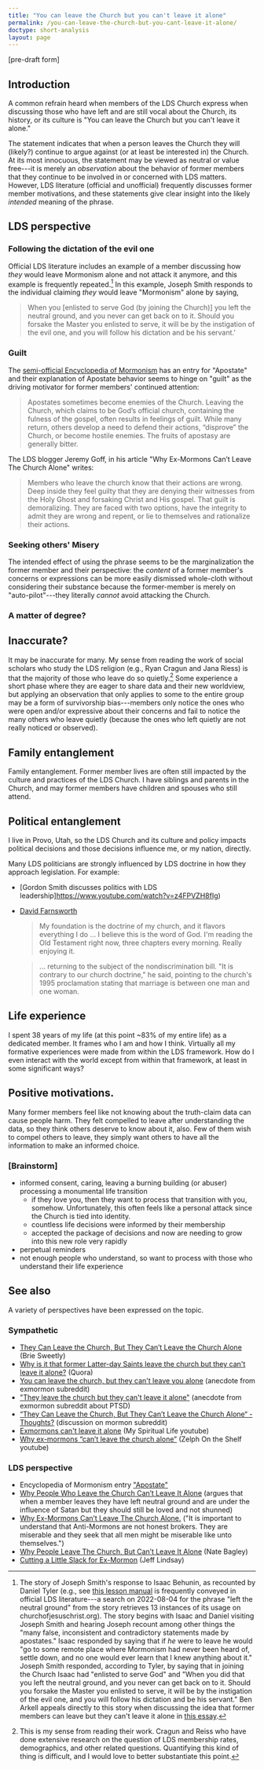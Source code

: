 ```yaml
---
title: "You can leave the Church but you can't leave it alone"
permalink: /you-can-leave-the-church-but-you-cant-leave-it-alone/
doctype: short-analysis
layout: page
---
```


[pre-draft form]

## Introduction

A common refrain heard when members of the LDS Church express when discussing those
who have left and are still vocal about the Church, its history, or its
culture is "You can leave the Church but you can't leave it alone."

The statement indicates that when a person leaves the Church they will
(likely?) continue to argue against (or at least be interested in) the Church.  At its most
innocuous, the statement may be viewed as neutral or value free---it is merely
an _observation_ about the behavior of former members that they continue to be
involved in or concerned with LDS matters. However, LDS literature (official and unofficial) frequently discusses former member motivations, and these statements give clear insight into the likely _intended_ meaning of the phrase.

## LDS perspective

### Following the dictation of the evil one

Official LDS literature includes an example of a member discussing how _they_ would leave Mormonism alone and not attack it anymore, and this example is frequently repeated.[^implication]  In this example, Joseph Smith responds to the individual claiming _they_ would leave "Mormonism" alone by saying,

> When you [enlisted to serve God (by joining the Church)] you left the neutral ground, and you never can get back on to it. Should you forsake the Master you enlisted to serve, it will be by the instigation of the evil one, and you will follow his dictation and be his servant.’

### Guilt

The [semi-official Encyclopedia of Mormonism](https://en.wikipedia.org/wiki/Encyclopedia_of_Mormonism) has an entry for "Apostate" and their explanation of Apostate behavior seems to hinge on "guilt" as the driving motivator for former members' continued attention:

> Apostates sometimes become enemies of the Church. Leaving the Church, which claims to be God’s official church, containing the fulness of the gospel, often results in feelings of guilt. While many return, others develop a need to defend their actions, “disprove” the Church, or become hostile enemies. The fruits of apostasy are generally bitter.

The LDS blogger Jeremy Goff, in his article "Why Ex-Mormons Can’t Leave The Church Alone" writes:

> Members who leave the church know that their actions are wrong. Deep inside they feel guilty that they are denying their witnesses from the Holy Ghost and forsaking Christ and His gospel. That guilt is demoralizing. They are faced with two options, have the integrity to admit they are wrong and repent, or lie to themselves and rationalize their actions.

### Seeking others' Misery




The intended effect of using the phrase seems to be the marginalization the former member and their perspective: the _content_ of a former member's concerns or expressions can be more easily dismissed whole-cloth without considering their substance because the former-member is merely on "auto-pilot"---they literally _cannot_ avoid attacking the Church.




### A matter of degree?

## Inaccurate?

It may be inaccurate for many. My sense from reading the work of social
scholars who study the LDS religion (e.g., Ryan Cragun and Jana Riess) is that
the majority of those who leave do so quietly.[^leaving_quietly] Some
experience a short phase where they are eager to share data and their new
worldview, but applying an observation that only applies to some to the entire
group may be a form of survivorship bias---members only notice the ones who
were open and/or expressive about their concerns and fail to notice the many
others who leave quietly (because the ones who left quietly are not really
noticed or observed).

## Family entanglement

Family entanglement.  Former member lives are often still impacted by the
culture and practices of the LDS Church. I have siblings and parents in the
Church, and may former members have children and spouses who still attend.

## Political entanglement

I live in Provo, Utah, so the LDS Church and its culture and policy impacts
political decisions and those decisions influence me, or my nation, directly.

Many LDS politicians are strongly influenced by LDS doctrine in how they
approach legislation. For example:

* [Gordon Smith discusses politics with LDS leadership]https://www.youtube.com/watch?v=z4FPVZH8fIg)
* [David Farnsworth](https://www.yahoo.com/news/spent-two-half-hours-david-130000672.html)

    > My foundation is the doctrine of my church, and it flavors everything I do ... I believe this is the word of God. I'm reading the Old Testament right now, three chapters every morning. Really enjoying it.

    > ... returning to the subject of the nondiscrimination bill. "It is contrary to our church doctrine," he said, pointing to the church's 1995 proclamation stating that marriage is between one man and one woman.

## Life experience

I spent 38 years of my life (at this point ~83% of my entire life) as a
dedicated member. It frames who I am and how I think. Virtually all my
formative experiences were made from within the LDS framework. How do I even
interact with the world except from within that framework, at least in some
significant ways?



## Positive motivations.

Many former members feel like not knowing about the truth-claim data can cause
people harm. They felt compelled to leave after understanding the data, so
they think others deserve to know about it, also.  Few of them wish to compel
others to leave, they simply want others to have all the information to make
an informed choice.

### [Brainstorm]

* informed consent, caring, leaving a burning building (or abuser)
processing a monumental life transition
    - if they love you, then they want to process that transition with you,
    somehow. Unfortunately, this often feels like a personal attack since the
    Church is tied into identity.
    - countless life decisions were informed by their membership
    - accepted the package of decisions and now are needing to grow into this
    new role very rapidly
* perpetual reminders
* not enough people who understand, so want to process with those who understand their
  life experience


## See also

A variety of perspectives have been expressed on the topic.

### Sympathetic

* [They Can Leave the Church, But They Can’t Leave the Church Alone](https://briesweetly.medium.com/they-can-leave-the-church-but-they-cant-leave-the-church-alone-298cc12d399) (Brie Sweetly)
* [Why is it that former Latter-day Saints leave the church but they can't leave it alone?](https://www.quora.com/Why-is-it-that-former-Latter-day-Saints-leave-the-church-but-they-cant-leave-it-alone) (Quora)
* [You can leave the church, but they can't leave you alone](https://www.reddit.com/r/exmormon/comments/6pxkln/you_can_leave_the_church_but_they_cant_leave_you/) (anecdote from exmormon subreddit)
* ["They leave the church but they can't leave it alone"](https://www.reddit.com/r/exmormon/comments/2xdkxz/they_leave_the_church_but_they_cant_leave_it_alone/) (anecdote from exmormon subreddit about PTSD)
* [“They Can Leave the Church, But They Can’t Leave the Church Alone“ - Thoughts?](https://www.reddit.com/r/mormon/comments/i35fhc/they_can_leave_the_church_but_they_cant_leave_the/) (discussion on mormon subreddit)
* [Exmormons can't leave it alone](https://www.youtube.com/watch?v=NuLBEx46qhQ) (My Spiritual Life youtube)
* [Why ex-mormons “can’t leave the church alone”](https://www.youtube.com/watch?v=xdBSmbNwBN8) (Zelph On the Shelf youtube)

### LDS perspective

* Encyclopedia of Mormonism entry ["Apostate"](https://contentdm.lib.byu.edu/digital/collection/EoM/id/5478)
* [Why People Who Leave the Church Can’t Leave It Alone](https://web.archive.org/web/20220804203959/https://www.calledtoshare.com/2020/05/25/why-people-who-leave-the-church-cant-leave-it-alone/) (argues that when a member leaves they have left neutral ground and are under the influence of Satan but they should still be loved and not shunned)
* [Why Ex-Mormons Can’t Leave The Church Alone.](https://web.archive.org/web/20211219084656/https://mylifebygogogoff.com/2019/12/why-ex-mormons-cant-leave-the-church-alone.html) ("It is important to understand that Anti-Mormons are not honest brokers. They are miserable and they seek that all men might be miserable like unto themselves.")
* [Why People Leave The Church, But Can’t Leave It Alone](https://natebagley.medium.com/why-people-leave-the-church-but-cant-leave-it-alone-618163d439ce) (Nate Bagley)
* [Cutting a Little Slack for Ex-Mormon](https://www.arisefromthedust.com/cutting-little-slack-for-ex-mormons/) (Jeff Lindsay)


[^leaving_quietly]: This is my sense from reading their work. Cragun and Reiss who have done extensive research on the question of LDS membership rates, demographics, and other related questions. Quantifying this kind of thing is difficult, and I would love to better substantiate this point.
[^implication]: The story of Joseph Smith's response to Isaac Behunin, as recounted by Daniel Tyler (e.g., see [this lesson manual](https://www.churchofjesuschrist.org/study/manual/teachings-joseph-smith/chapter-27?lang=eng) is frequently conveyed in official LDS literature---a search on 2022-08-04 for the phrase "left the neutral ground" from the story retrieves 13 instances of its usage on churchofjesuschrist.org). The story begins with Isaac and Daniel visiting Joseph Smith and hearing Joseph recount among other things the "many false, inconsistent and contradictory statements made by apostates." Isaac responded by saying that if _he_ were to leave he would "go to some remote place where Mormonism had never been heard of, settle down, and no one would ever learn that I knew anything about it." Joseph Smith responded, according to Tyler, by saying that in joining the Church Isaac had "enlisted to serve God" and "When you did that you left the neutral ground, and you never can get back on to it. Should you forsake the Master you enlisted to serve, it will be by the instigation of the evil one, and you will follow his dictation and be his servant." Ben Arkell appeals directly to this story when discussing the idea that former members can leave but they can't leave it alone in [this essay](https://web.archive.org/web/20220804203959/https://www.calledtoshare.com/2020/05/25/why-people-who-leave-the-church-cant-leave-it-alone/).
